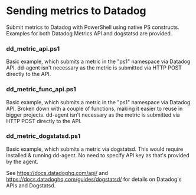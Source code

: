 # Sending metrics to Datadog
Submit metrics to Datadog with PowerShell using native PS constructs.
Examples for both Datadog Metrics API and dogstatsd are provided.

### dd_metric_api.ps1
Basic example, which submits a metric in the "ps1" namespace via Datadog API.
dd-agent isn't necessary as the metric is submitted via HTTP POST directly to the API.

### dd_metric_func_api.ps1
Basic example, which submits a metric in the "ps1" namespace via Datadog API.
Broken down with a couple of functions, making it easier to reuse in bigger projects.
dd-agent isn't necessary as the metric is submitted via HTTP POST directly to the API.

### dd_metric_dogstatsd.ps1
Basic example, which submits a metric via dogstatsd. This would require installed & running dd-agent.
No need to specify API key as that's provided by the agent.

See https://docs.datadoghq.com/api/ and https://docs.datadoghq.com/guides/dogstatsd/ for details on Datadog's APIs and Dogstatsd.
